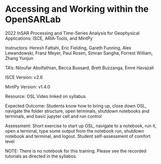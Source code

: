 # Accessing and Working within the OpenSARLab
2022 InSAR Processing and Time-Series Analysis for Geophysical Applications: ISCE, ARIA-Tools, and MintPy

Instructors: Heresh Fattahi, Eric Fielding, Gareth Funning, Alex Lewandowski, Franz Meyer, Paul Rosen, Simran Sangha, Forrest William, Zhang Yunjun

TA’s: Niloufar Abolfathian, Becca Bussard, Brett Buzzanga, Emre Havazali

ISCE Version: v2.6

MintPy Version: v1.4.0

Resource: OSL Video linked on syllabus

Expected Outcome: Students know how to bring up, close down OSL, navigate the folder structure, open terminals, shutdown notebooks and terminals, and basic jupyter cell and run control

Assessment: Short exercise to start up OSL, navigate to a notebook, run it, open a terminal, type some output from the notebook run, shutdown notebook and terminal, and logout. Student self-assessment of comfort level

NOTE: There is no notebook for this training.  Please see the recorded tutorials as directed in the syllabos.
